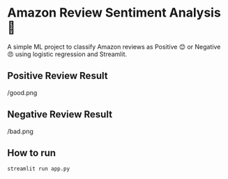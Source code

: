 # Amazon Review Sentiment Analysis 📝

A simple ML project to classify Amazon reviews as Positive 😊 or Negative 😠 using logistic regression and Streamlit.

## Positive Review Result
/good.png

## Negative Review Result
/bad.png

## How to run
```bash
streamlit run app.py



